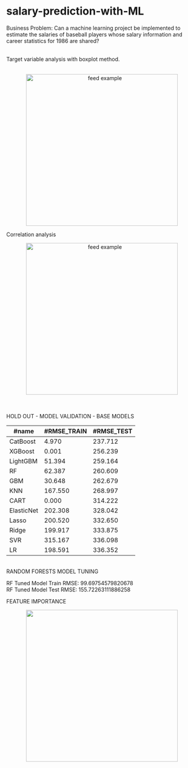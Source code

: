 # salary-prediction-with-ML

Business Problem:
Can a machine learning project be implemented to estimate the salaries of baseball players whose salary information and career statistics for 1986 are shared?


<br/>
Target variable analysis with boxplot method.
<br/>
<br/>
<p align = "center">
<img src="https://user-images.githubusercontent.com/87859856/186888006-13296f74-63b7-4d3a-b5b0-317de5d67043.png" alt="feed example" width="400"> 
</p>
Correlation analysis
<p align = "center">
<img src="https://user-images.githubusercontent.com/87859856/186888058-43eee19f-b307-4264-aed7-4f8b7c52e916.png" alt="feed example" width="400">
</p>
<br/>

<br/>
HOLD OUT - MODEL VALIDATION - BASE MODELS

<br/>
              
#name  | #RMSE_TRAIN | #RMSE_TEST | 
--- | --- | --- |
CatBoost | 4.970    | 237.712 | 
| XGBoost       |0.001          | 256.239    |
| LightGBM      |51.394         | 259.164    |
| RF            |62.387         | 260.609    |
| GBM           | 30.648        | 262.679    |
| KNN           |  167.550      | 268.997    |
| CART          |0.000          |314.222     |
| ElasticNet    |202.308        |328.042     |
|    Lasso      |200.520        |332.650     |
|   Ridge       | 199.917       |333.875     |
|   SVR         |315.167        | 336.098    |
|   LR          |198.591        | 336.352    |
<br/>
RANDOM FORESTS MODEL TUNING
<br/>

RF Tuned Model Train RMSE: 99.69754579820678
<br/>
RF Tuned Model Test RMSE: 155.72263111886258
<br/>

FEATURE IMPORTANCE
<br/>
<p align = "center">
<img src="https://user-images.githubusercontent.com/87859856/186888082-fb48bd61-3b80-4e37-aeb9-5a9354af8c2e.png" width="400">
</p>
